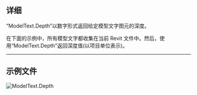 ## 详细
“ModelText.Depth”以数字形式返回给定模型文字图元的深度。

在下面的示例中，所有模型文字都收集在当前 Revit 文件中。然后，使用“ModelText.Depth”返回深度值(以项目单位表示)。
___
## 示例文件

![ModelText.Depth](./Revit.Elements.ModelText.Depth_img.jpg)
